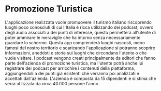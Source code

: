 # Promozione Turistica

L'applicazione realizzata vuole promuovere il turismo italiano riscoprendo luoghi poco conosciuti di cui l'Italia è ricca utilizzando dei podcast, ovvero degli audio associati a dei punti di interesse, questo permetterà all'utente di poter ammirare le meraviglie che ha intorno senza necessariamente guardare lo schermo. Questa app comprenderà luoghi nascosti, meno famosi del nostro territorio  e scaricando l'applicazione si potranno scoprire informazioni, aneddoti e storie sui luoghi che circondano l'utente o che vuole visitare. I podcast vengono creati principalmente da editori che fanno parte dell'azienda di promozione turistica, ma l'utente potrà anche lui registrare dei podcast per arricchire i contenuti della piattaforma, aggiungendoli a dei punti già esistenti che verranno poi analizzati e accettati dall'azienda. L'azienda è composta da 15 dipendenti e si stima che verrà utilizzata da circa 40.000 persone l'anno .

